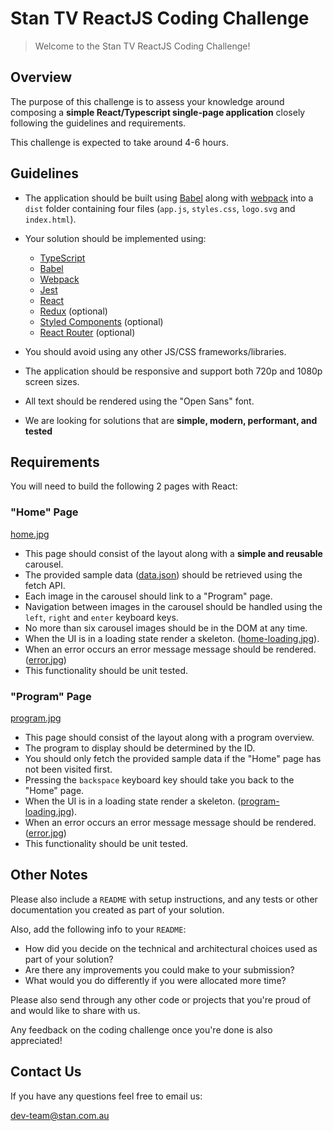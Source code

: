 # Stan TV ReactJS Coding Challenge

> Welcome to the Stan TV ReactJS Coding Challenge!

## Overview

The purpose of this challenge is to assess your knowledge around composing a **simple React/Typescript single-page application** closely following the guidelines and requirements.

This challenge is expected to take around 4-6 hours.

## Guidelines

- The application should be built using [Babel](https://www.babeljs.io) along with [webpack](https://webpack.js.org) into a `dist` folder containing four files (`app.js`, `styles.css`, `logo.svg` and `index.html`).
- Your solution should be implemented using:
  - [TypeScript](https://www.typescriptlang.org)
  - [Babel](https://babeljs.io)
  - [Webpack](https://webpack.js.org)
  - [Jest](https://jestjs.io)
  - [React](https://facebook.github.io/react/)
  - [Redux](https://redux.js.org) (optional)
  - [Styled Components](https://www.styledcomponents.com) (optional)
  - [React Router](https://www.reactrouter.com) (optional)

- You should avoid using any other JS/CSS frameworks/libraries.
- The application should be responsive and support both 720p and 1080p screen sizes.
- All text should be rendered using the "Open Sans" font.
- We are looking for solutions that are **simple, modern, performant, and tested**

## Requirements

You will need to build the following 2 pages with React:

### "Home" Page

[home.jpg](./home.jpg)

- This page should consist of the layout along with a **simple and reusable** carousel.
- The provided sample data ([data.json](./data.json)) should be retrieved using the fetch API.
- Each image in the carousel should link to a "Program" page.
- Navigation between images in the carousel should be handled using the `left`, `right` and `enter` keyboard keys.
- No more than six carousel images should be in the DOM at any time.
- When the UI is in a loading state render a skeleton. ([home-loading.jpg](./home-loading.jpg)).
- When an error occurs an error message message should be rendered. ([error.jpg](./error.jpg))
- This functionality should be unit tested.

### "Program" Page

[program.jpg](./program.jpg)

- This page should consist of the layout along with a program overview.
- The program to display should be determined by the ID.
- You should only fetch the provided sample data if the "Home" page has not been visited first.
- Pressing the `backspace` keyboard key should take you back to the "Home" page.
- When the UI is in a loading state render a skeleton. ([program-loading.jpg](./program-loading.jpg)).
- When an error occurs an error message message should be rendered. ([error.jpg](./error.jpg))
- This functionality should be unit tested.

## Other Notes

Please also include a `README` with setup instructions, and any tests or other documentation you created as part of your solution.

Also, add the following info to your `README`:

- How did you decide on the technical and architectural choices used as part of your solution?
- Are there any improvements you could make to your submission?
- What would you do differently if you were allocated more time?

Please also send through any other code or projects that you're proud of and would like to share with us.

Any feedback on the coding challenge once you're done is also appreciated!

## Contact Us

If you have any questions feel free to email us:

[dev-team@stan.com.au](dev-team@stan.com.au)

